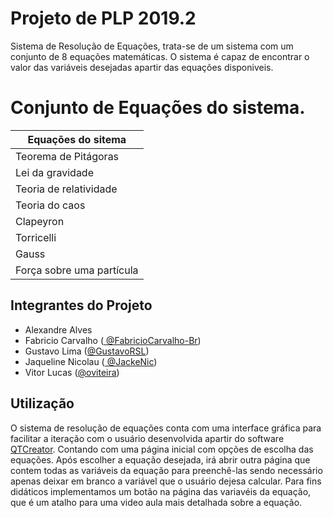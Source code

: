 # Projeto de PLP 2019.2
Sistema de Resolução de Equações, trata-se de um sistema com um conjunto de 8 equações matemáticas. O sistema é capaz de encontrar o valor das variáveis desejadas apartir das equações disponiveis.
# Conjunto de Equações do sistema.
<table>
  <thead>
    <th>Equações do sitema</th>
  </thead>
  <tbody>
    <tr>
      <td> Teorema de Pitágoras </td>
    </tr>
    <tr>
      <td> Lei da gravidade </td>
    </tr>
     <tr>
      <td> Teoria de relatividade </td>
    </tr>
     <tr>
      <td> Teoria do caos </td>
    </tr>
     <tr>
      <td> Clapeyron </td>
    </tr>
     <tr>
      <td> Torricelli </td>
    </tr>
     <tr>
      <td> Gauss </td>
    </tr>
     <tr>
      <td> Força sobre uma partícula </td>
    </tr>
</table>
    
## Integrantes do Projeto

- Alexandre Alves
- Fabricio Carvalho (<a href="https://github.com/FabricioCarvalho-Br"> @FabricioCarvalho-Br</a>)
- Gustavo Lima (<a href="https://github.com/GustavoRSL">@GustavoRSL</a>)
- Jaqueline Nicolau (<a href="https://github.com/JackeNic"> @JackeNic</a>)
- Vitor Lucas (<a href="https://www.github.com/oviteira/">@oviteira</a>)

## Utilização
O sistema de resolução de equações conta com uma interface gráfica para facilitar a iteração com o usuário desenvolvida apartir do software <a href="https://www.qt.io/download">QTCreator</a>. Contando com uma página inicial com opções de escolha das equações. Após escolher a equação desejada, irá abrir outra página que contem todas as variáveis da equação para preenchê-las sendo necessário apenas deixar em branco a variável que o usuário dejesa calcular. Para fins didáticos implementamos um botão na página das variavéis da equação, que é um atalho para uma video aula mais detalhada sobre a equação.
